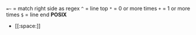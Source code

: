 
`=~` = match right side as regex
`^` = line top
`*` = 0 or more times
`+` = 1 or more times
`$` = line end
**POSIX**
* [[:space:]]


